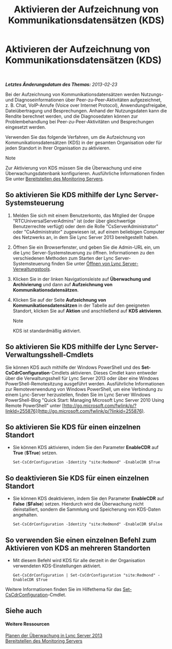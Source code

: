 ﻿---
title: Aktivieren der Aufzeichnung von Kommunikationsdatensätzen (KDS)
TOCTitle: Aktivieren der Aufzeichnung von Kommunikationsdatensätzen (KDS)
ms:assetid: 3b28e432-596f-45a5-a070-577d6fa748d9
ms:mtpsurl: https://technet.microsoft.com/de-de/library/Gg520980(v=OCS.15)
ms:contentKeyID: 49293731
ms.date: 05/19/2016
mtps_version: v=OCS.15
ms.translationtype: HT
---

# Aktivieren der Aufzeichnung von Kommunikationsdatensätzen (KDS)

 

_**Letztes Änderungsdatum des Themas:** 2013-02-23_

Bei der Aufzeichnung von Kommunikationsdatensätzen werden Nutzungs- und Diagnoseinformationen über Peer-zu-Peer-Aktivitäten aufgezeichnet, z. B. Chat, VoIP-Anrufe (Voice over Internet Protocol), Anwendungsfreigabe, Dateiübertragung und Besprechungen. Anhand der Nutzungsdaten kann die Rendite berechnet werden, und die Diagnosedaten können zur Problembehandlung bei Peer-zu-Peer-Aktivitäten und Besprechungen eingesetzt werden.

Verwenden Sie das folgende Verfahren, um die Aufzeichnung von Kommunikationsdatensätzen (KDS) in der gesamten Organisation oder für jeden Standort in Ihrer Organisation zu aktivieren.


> [!NOTE]
> Zur Aktivierung von KDS müssen Sie die Überwachung und eine Überwachungsdatenbank konfigurieren. Ausführliche Informationen finden Sie unter <A href="lync-server-2013-deploying-monitoring.md">Bereitstellen des Monitoring Servers</A>.



## So aktivieren Sie KDS mithilfe der Lync Server-Systemsteuerung

1.  Melden Sie sich mit einem Benutzerkonto, das Mitglied der Gruppe "RTCUniversalServerAdmins" ist (oder über gleichwertige Benutzerrechte verfügt) oder dem die Rolle "CsServerAdministrator" oder "CsAdministrator" zugewiesen ist, auf einem beliebigen Computer des Netzwerks an, in dem Sie Lync Server 2013 bereitgestellt haben.

2.  Öffnen Sie ein Browserfenster, und geben Sie die Admin-URL ein, um die Lync Server-Systemsteuerung zu öffnen. Informationen zu den verschiedenen Methoden zum Starten der Lync Server-Systemsteuerung finden Sie unter [Öffnen von Lync Server-Verwaltungstools](lync-server-2013-open-lync-server-administrative-tools.md).

3.  Klicken Sie in der linken Navigationsleiste auf **Überwachung und Archivierung** und dann auf **Aufzeichnung von Kommunikationsdatensätzen**.

4.  Klicken Sie auf der Seite **Aufzeichnung von Kommunikationsdatensätzen** in der Tabelle auf den geeigneten Standort, klicken Sie auf **Aktion** und anschließend auf **KDS aktivieren**.
    

    > [!NOTE]
    > KDS ist standardmäßig aktiviert.



## So aktivieren Sie KDS mithilfe der Lync Server-Verwaltungsshell-Cmdlets

Sie können KDS auch mithilfe der Windows PowerShell und des **Set-CsCdrConfiguration**-Cmdlets aktivieren. Dieses Cmdlet kann entweder über die Verwaltungsshell für Lync Server 2013 oder über eine Windows PowerShell-Remotesitzung ausgeführt werden. Ausführliche Informationen zur Remoteverwendung von Windows PowerShell, um eine Verbindung zu einem Lync-Server herzustellen, finden Sie im Lync Server Windows PowerShell-Blog "Quick Start: Managing Microsoft Lync Server 2010 Using Remote PowerShell" unter [http://go.microsoft.com/fwlink/p/?linkId=255876](http://go.microsoft.com/fwlink/p/?linkid=255876).

## So aktivieren Sie KDS für einen einzelnen Standort

  - Sie können KDS aktivieren, indem Sie den Parameter **EnableCDR** auf **True** (**$True**) setzen.
    
        Set-CsCdrConfiguration -Identity "site:Redmond" -EnableCDR $True

## So deaktivieren Sie KDS für einen einzelnen Standort

  - Sie können KDS deaktivieren, indem Sie den Parameter **EnableCDR** auf **False** (**$False**) setzen. Hierdurch wird die Überwachung nicht deinstalliert, sondern die Sammlung und Speicherung von KDS-Daten angehalten.
    
        Set-CsCdrConfiguration -Identity "site:Redmond" -EnableCDR $False

## So verwenden Sie einen einzelnen Befehl zum Aktivieren von KDS an mehreren Standorten

  - Mit diesem Befehl wird KDS für alle derzeit in der Organisation verwendeten KDS-Einstellungen aktiviert.
    
        Get-CsCdrConfiguration | Set-CsCdrConfiguration "site:Redmond" -EnableCDR $True

Weitere Informationen finden Sie im Hilfethema für das [Set-CsCdrConfiguration](https://docs.microsoft.com/en-us/powershell/module/skype/Set-CsCdrConfiguration)-Cmdlet.

## Siehe auch

#### Weitere Ressourcen

[Planen der Überwachung in Lync Server 2013](lync-server-2013-planning-for-monitoring.md)  
[Bereitstellen des Monitoring Servers](lync-server-2013-deploying-monitoring.md)

